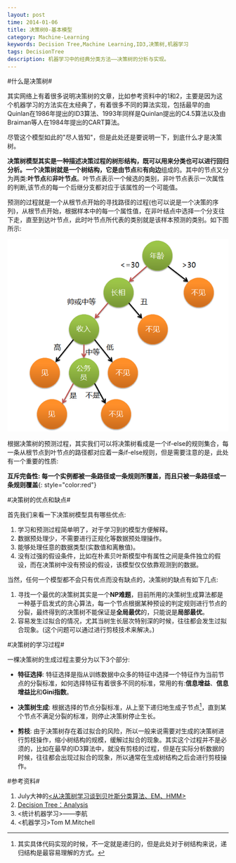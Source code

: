 ```yaml
---
layout: post
time: 2014-01-06
title: 决策树0-基本模型
category: Machine-Learning
keywords: Decision Tree,Machine Learning,ID3,决策树,机器学习
tags: DecisionTree
description: 机器学习中的经典分类方法——决策树的分析与实现。
---
```


#什么是决策树#

其实网络上有着很多说明决策树的文章，比如参考资料中的1和2，主要是因为这个机器学习的方法实在太经典了，有着很多不同的算法实现，包括最早的由Quinlan在1986年提出的ID3算法、1993年同样是Quinlan提出的C4.5算法以及由Braiman等人在1984年提出的CART算法。

尽管这个模型如此的"尽人皆知"，但是此处还是要说明一下，到底什么才是决策树。

**决策树模型其实是一种描述决策过程的树形结构，既可以用来分类也可以进行回归分析。**一个决策树就是一个树结构，它是由**节点**和**有向边**组成的。其中的节点又分为两类:**叶节点**和**非叶节点**。叶节点表示一个候选的类别，非叶节点表示一次属性的判断,该节点的每一个后继分支都对应于该属性的一个可能值。

预测的过程就是一个从根节点开始的寻找路径的过程(也可以说是一个决策的序列)，从根节点开始，根据样本中的每一个属性值，在非叶结点中选择一个分支往下走，直至到达叶节点，此时叶节点所代表的类别就是该样本预测的类别。如下图所示:

![](/assets/image/posts/2014-1-6-Decision-Tree-0.png)

根据决策树的预测过程，其实我们可以将决策树看成是一个if-else的规则集合，每一条从根节点到叶节点的路径都对应着一条if-else规则，但是需要注意的是，此处有一个重要的性质:

**互斥完备性: 每一个实例都被一条路径或一条规则所覆盖，而且只被一条路径或一条规则覆盖**{: style="color:red"}

#决策树的优点和缺点#

首先我们来看一下决策树模型具有哪些优点:

1. 学习和预测过程简单明了，对于学习到的模型方便解释。
2. 数据预处理少，不需要进行正规化等数据预处理操作。
3. 能够处理任意的数据类型(实数值和离散值)。
4. 没有过强的假设条件，比如在朴素贝叶斯模型中有属性之间是条件独立的假设，而在决策树中没有预设的假设，该模型仅仅依靠观测到的数据。

当然，任何一个模型都不会只有优点而没有缺点的，决策树的缺点有如下几点:

1. 寻找一个最优的决策树其实是一个**NP难题**，目前所用的决策树生成算法都是一种基于启发式的贪心算法，每一个节点根据某种预设的判定规则进行节点的分裂，最终得到的决策树不能保证是**全局最优**的，只能说是**局部最优**。
2. 容易发生过拟合的情况，尤其当树生长层次特别深的时候，往往都会发生过拟合现象。(这个问题可以通过进行剪枝技术来解决。)


#决策树的学习过程#

一棵决策树的生成过程主要分为以下3个部分:

- **特征选择**: 特征选择是指从训练数据中众多的特征中选择一个特征作为当前节点的分裂标准，如何选择特征有着很多不同的标准，常用的有:**信息增益**、**信息增益比**和**Gini指数**。

- **决策树生成**: 根据选择的节点分裂标准，从上至下递归地生成子节点[^1]，直到某个节点不满足分裂的标准，则停止决策树停止生长。

- **剪枝**: 由于决策树存在着过拟合的风险，所以一般来说需要对生成的决策树进行剪枝操作，缩小树结构的规模，缓解过拟合的现象。其实这个过程并不是必须的，比如在最早的ID3算法中，就没有剪枝的过程，但是在实际分析数据的时候，往往都会出现过拟合的现象，所以通常在生成树结构之后会进行剪枝操作。

#参考资料#

1. July大神的[<从决策树学习谈到贝叶斯分类算法、EM、HMM>](http://blog.csdn.net/v_july_v/article/details/7577684#t3)
2. [Decision Tree：Analysis](http://isilic.iteye.com/blog/1841339)
3. <统计机器学习>——李航
4. <机器学习>Tom M.Mitchell

[^1]: 其实具体代码实现的时候，不一定就是递归的，但是此处对于树结构来说，递归结构是最容易理解的方式。
